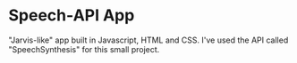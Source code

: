 # Speech-API App
"Jarvis-like" app built in Javascript, HTML and CSS.
I've used the API called "SpeechSynthesis" for this small project.
